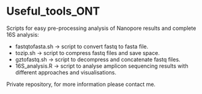 # Useful_tools_ONT
Scripts for easy pre-processing analysis of Nanopore results and complete 16S analysis:
- fastqtofasta.sh -> script to convert fastq to fasta file.
- tozip.sh -> script to compress fastq files and save space.
- gztofastq.sh -> script to decompress and concatenate fastq files.
- 16S_analysis.R -> script to analyse amplicon sequencing results with different approaches and visualisations.

Private repository, for more information please contact me.
